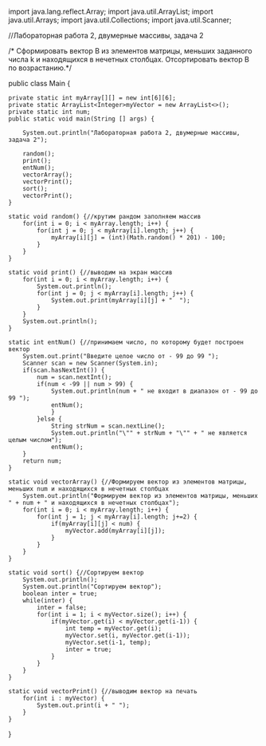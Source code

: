 import java.lang.reflect.Array;
import java.util.ArrayList;
import java.util.Arrays;
import java.util.Collections;
import java.util.Scanner;

//Лабораторная работа 2, двумерные массивы, задача 2

/* Сформировать вектор В из элементов матрицы, меньших заданного числа k 
  и находящихся в нечетных столбцах. Отсортировать вектор В по возрастанию.*/

public class Main {
	
	private static int myArray[][] = new int[6][6];
	private static ArrayList<Integer>myVector = new ArrayList<>();
	private static int num;
	public static void main(String [] args) {
		
		System.out.println("Лабораторная работа 2, двумерные массивы, задача 2");
		
		random();
		print();	
		entNum();
		vectorArray();
		vectorPrint();
		sort();
		vectorPrint();
	}
	
	static void random() {//крутим рандом заполняем массив
		for(int i = 0; i < myArray.length; i++) {
			for(int j = 0; j < myArray[i].length; j++) {
				myArray[i][j] = (int)(Math.random() * 201) - 100;
			}
		}
	}
	
	static void print() {//выводим на экран массив
		for(int i = 0; i < myArray.length; i++) {
			System.out.println();
			for(int j = 0; j < myArray[i].length; j++) {
				System.out.print(myArray[i][j] + "  ");
			}
		}
		System.out.println();
	}
	
	static int entNum() {//принимаем число, по которому будет построен вектор
		System.out.print("Введите целое число от - 99 до 99 ");
		Scanner scan = new Scanner(System.in);
		if(scan.hasNextInt()) {
			num = scan.nextInt();
			if(num < -99 || num > 99) {
				System.out.println(num + " не входит в диапазон от - 99 до 99 ");
				entNum();
				}
			}else {
				String strNum = scan.nextLine();
				System.out.println("\"" + strNum + "\"" + " не является целым числом");
				entNum();
		}
		return num;
	}
	
	static void vectorArray() {//Формируем вектор из элементов матрицы, меньших num и находящихся в нечетных столбцах
		System.out.println("Формируем вектор из элементов матрицы, меньших " + num + " и находящихся в нечетных столбцах");
		for(int i = 0; i < myArray.length; i++) {
			for(int j = 1; j < myArray[i].length; j+=2) {
				if(myArray[i][j] < num) {
					myVector.add(myArray[i][j]);
				}
			}
		}
	}
	
	static void sort() {//Сортируем вектор
		System.out.println();
		System.out.println("Сортируем вектор");
		boolean inter = true;
		while(inter) {
			inter = false;
			for(int i = 1; i < myVector.size(); i++) {
				if(myVector.get(i) < myVector.get(i-1)) {
					int temp = myVector.get(i);
					myVector.set(i, myVector.get(i-1));
					myVector.set(i-1, temp);
					inter = true;
				}
			}
		}
	}
	
	static void vectorPrint() {//выводим вектор на печать
		for(int i : myVector) {
			System.out.print(i + " ");
		}
	}
}
